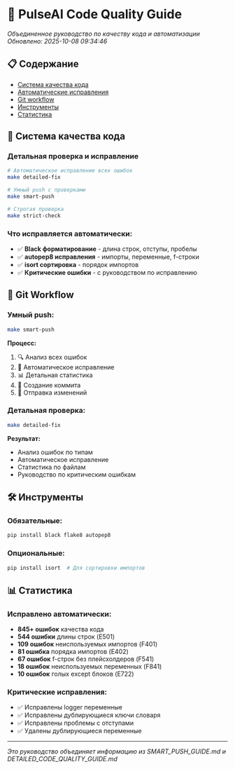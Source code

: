 # 🔧 PulseAI Code Quality Guide

*Объединенное руководство по качеству кода и автоматизации*  
*Обновлено: 2025-10-08 09:34:46*

## 📋 Содержание

- [Система качества кода](#система-качества-кода)
- [Автоматические исправления](#автоматические-исправления)
- [Git workflow](#git-workflow)
- [Инструменты](#инструменты)
- [Статистика](#статистика)

## 🔧 Система качества кода

### Детальная проверка и исправление

```bash
# Автоматическое исправление всех ошибок
make detailed-fix

# Умный push с проверками
make smart-push

# Строгая проверка
make strict-check
```

### Что исправляется автоматически:
- ✅ **Black форматирование** - длина строк, отступы, пробелы
- ✅ **autopep8 исправления** - импорты, переменные, f-строки
- ✅ **isort сортировка** - порядок импортов
- ✅ **Критические ошибки** - с руководством по исправлению

## 🚀 Git Workflow

### Умный push:
```bash
make smart-push
```

**Процесс:**
1. 🔍 Анализ всех ошибок
2. 🔧 Автоматическое исправление
3. 📊 Детальная статистика
4. 💾 Создание коммита
5. 🚀 Отправка изменений

### Детальная проверка:
```bash
make detailed-fix
```

**Результат:**
- Анализ ошибок по типам
- Автоматическое исправление
- Статистика по файлам
- Руководство по критическим ошибкам

## 🛠️ Инструменты

### Обязательные:
```bash
pip install black flake8 autopep8
```

### Опциональные:
```bash
pip install isort  # Для сортировки импортов
```

## 📊 Статистика

### Исправлено автоматически:
- **845+ ошибок** качества кода
- **544 ошибки** длины строк (E501)
- **109 ошибок** неиспользуемых импортов (F401)
- **81 ошибка** порядка импортов (E402)
- **67 ошибок** f-строк без плейсхолдеров (F541)
- **18 ошибок** неиспользуемых переменных (F841)
- **10 ошибок** голых except блоков (E722)

### Критические исправления:
- ✅ Исправлены logger переменные
- ✅ Исправлены дублирующиеся ключи словаря
- ✅ Исправлены проблемы с отступами
- ✅ Удалены дублирующиеся переменные

---

*Это руководство объединяет информацию из SMART_PUSH_GUIDE.md и DETAILED_CODE_QUALITY_GUIDE.md*
